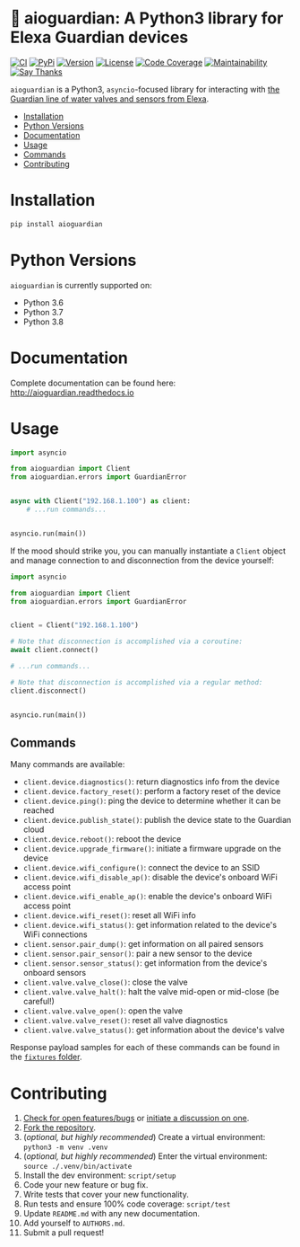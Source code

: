 # 🚰 aioguardian: A Python3 library for Elexa Guardian devices

[![CI](https://github.com/bachya/aioguardian/workflows/CI/badge.svg)](https://github.com/bachya/aioguardian/actions)
[![PyPi](https://img.shields.io/pypi/v/aioguardian.svg)](https://pypi.python.org/pypi/aioguardian)
[![Version](https://img.shields.io/pypi/pyversions/aioguardian.svg)](https://pypi.python.org/pypi/aioguardian)
[![License](https://img.shields.io/pypi/l/aioguardian.svg)](https://github.com/bachya/aioguardian/blob/master/LICENSE)
[![Code Coverage](https://codecov.io/gh/bachya/aioguardian/branch/master/graph/badge.svg)](https://codecov.io/gh/bachya/aioguardian)
[![Maintainability](https://api.codeclimate.com/v1/badges/a03c9e96f19a3dc37f98/maintainability)](https://codeclimate.com/github/bachya/aioguardian/maintainability)
[![Say Thanks](https://img.shields.io/badge/SayThanks-!-1EAEDB.svg)](https://saythanks.io/to/bachya)

`aioguardian` is a Python3, `asyncio`-focused library for interacting with
[the Guardian line of water valves and sensors from Elexa](http://getguardian.com).

- [Installation](#installation)
- [Python Versions](#python-versions)
- [Documentation](#documentation)
- [Usage](#usage)
- [Commands](#commands)
- [Contributing](#contributing)

# Installation

```python
pip install aioguardian
```

# Python Versions

`aioguardian` is currently supported on:

* Python 3.6
* Python 3.7
* Python 3.8 

# Documentation

Complete documentation can be found here: http://aioguardian.readthedocs.io

# Usage

```python
import asyncio

from aioguardian import Client
from aioguardian.errors import GuardianError


async with Client("192.168.1.100") as client:
    # ...run commands...


asyncio.run(main())
```

If the mood should strike you, you can manually instantiate a `Client` object and manage
connection to and disconnection from the device yourself:

```python
import asyncio

from aioguardian import Client
from aioguardian.errors import GuardianError


client = Client("192.168.1.100")

# Note that disconnection is accomplished via a coroutine:
await client.connect()

# ...run commands...

# Note that disconnection is accomplished via a regular method:
client.disconnect()


asyncio.run(main())
```
## Commands

Many commands are available:

* `client.device.diagnostics()`: return diagnostics info from the device
* `client.device.factory_reset()`: perform a factory reset of the device
* `client.device.ping()`: ping the device to determine whether it can be reached
* `client.device.publish_state()`: publish the device state to the Guardian cloud
* `client.device.reboot()`: reboot the device
* `client.device.upgrade_firmware()`: initiate a firmware upgrade on the device
* `client.device.wifi_configure()`: connect the device to an SSID
* `client.device.wifi_disable_ap()`: disable the device's onboard WiFi access point
* `client.device.wifi_enable_ap()`: enable the device's onboard WiFi access point
* `client.device.wifi_reset()`: reset all WiFi info
* `client.device.wifi_status()`: get information related to the device's WiFi connections
* `client.sensor.pair_dump()`: get information on all paired sensors
* `client.sensor.pair_sensor()`: pair a new sensor to the device
* `client.sensor.sensor_status()`: get information from the device's onboard sensors
* `client.valve.valve_close()`: close the valve
* `client.valve.valve_halt()`: halt the valve mid-open or mid-close (be careful!)
* `client.valve.valve_open()`: open the valve
* `client.valve.valve_reset()`: reset all valve diagnostics
* `client.valve.valve_status()`: get information about the device's valve

Response payload samples for each of these commands can be found in the
[`fixtures` folder](https://github.com/bachya/aioguardian/tree/dev/tests/fixtures).

# Contributing

1. [Check for open features/bugs](https://github.com/bachya/aioguardian/issues)
  or [initiate a discussion on one](https://github.com/bachya/aioguardian/issues/new).
2. [Fork the repository](https://github.com/bachya/aioguardian/fork).
3. (_optional, but highly recommended_) Create a virtual environment: `python3 -m venv .venv`
4. (_optional, but highly recommended_) Enter the virtual environment: `source ./.venv/bin/activate`
5. Install the dev environment: `script/setup`
6. Code your new feature or bug fix.
7. Write tests that cover your new functionality.
8. Run tests and ensure 100% code coverage: `script/test`
9. Update `README.md` with any new documentation.
10. Add yourself to `AUTHORS.md`.
11. Submit a pull request!
